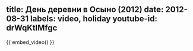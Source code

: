title: День деревни в Осыно (2012)
date: 2012-08-31
labels: video, holiday
youtube-id: drWqKtlMfgc
---

{{ embed_video() }}
